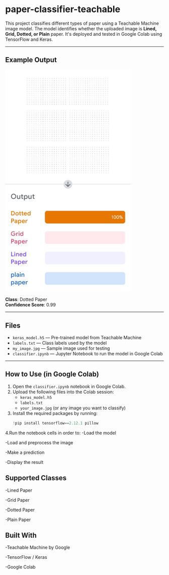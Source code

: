 # paper-classifier-teachable
This project classifies different types of paper using a Teachable Machine image model. The model identifies whether the uploaded image is **Lined, Grid, Dotted, or Plain** paper. It's deployed and tested in Google Colab using TensorFlow and Keras.

---

## Example Output

<img src="./Screenshot%202025-07-12%20150128.png" width="400"/>

**Class**: Dotted Paper  
**Confidence Score**: 0.99

---

## Files

- `keras_model.h5` — Pre-trained model from Teachable Machine  
- `labels.txt` — Class labels used by the model  
- `my_image.jpg` — Sample image used for testing  
- `classifier.ipynb` — Jupyter Notebook to run the model in Google Colab  

---

## How to Use (in Google Colab)

1. Open the `classifier.ipynb` notebook in Google Colab.
2. Upload the following files into the Colab session:
   - `keras_model.h5`
   - `labels.txt`
   - `your_image.jpg` (or any image you want to classify)
3. Install the required packages by running:
   ```python
   !pip install tensorflow==2.12.1 pillow
4.Run the notebook cells in order to:
-Load the model

-Load and preprocess the image

-Make a prediction

-Display the result


## Supported Classes
-Lined Paper

-Grid Paper

-Dotted Paper

-Plain Paper


## Built With
-Teachable Machine by Google

-TensorFlow / Keras

-Google Colab
